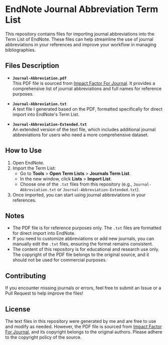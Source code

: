 # EndNote Journal Abbreviation Term List

This repository contains files for importing journal abbreviations into the Term List of EndNote. These files can help streamline the use of journal abbreviations in your references and improve your workflow in managing bibliographies.

## Files Description

- **`Journal-Abbreviation.pdf`**  
  This PDF file is sourced from [Impact Factor For Journal](https://impactfactorforjournal.com/journal-abbreviation/#google_vignette). It provides a comprehensive list of journal abbreviations and full names for reference purposes.

- **`Journal-Abbreviation.txt`**  
  A text file I generated based on the PDF, formatted specifically for direct import into EndNote's Term List.

- **`Journal-Abbreviation-Extended.txt`**  
  An extended version of the text file, which includes additional journal abbreviations for users who need a more comprehensive dataset.

## How to Use

1. Open EndNote.
2. Import the Term List:
   - Go to **Tools** > **Open Term Lists** > **Journals Term List**.
   - In the new window, click **Lists** > **Import List**.
   - Choose one of the `.txt` files from this repository (e.g., `Journal-Abbreviation.txt` or `Journal-Abbreviation-Extended.txt`).
3. Once imported, you can start using journal abbreviations in your references.

## Notes

- The PDF file is for reference purposes only. The `.txt` files are formatted for direct import into EndNote.
- If you need to customize abbreviations or add new journals, you can manually edit the `.txt` files, ensuring the format remains consistent.
- The content of this repository is for educational and research use only. The copyright of the PDF file belongs to the original source, and it should not be used for commercial purposes.

## Contributing

If you encounter missing journals or errors, feel free to submit an Issue or a Pull Request to help improve the files!

## License

The text files in this repository were generated by me and are free to use and modify as needed. However, the PDF file is sourced from [Impact Factor For Journal](https://impactfactorforjournal.com/journal-abbreviation/#google_vignette), and its copyright belongs to the original authors. Please adhere to the copyright policy of the source.
